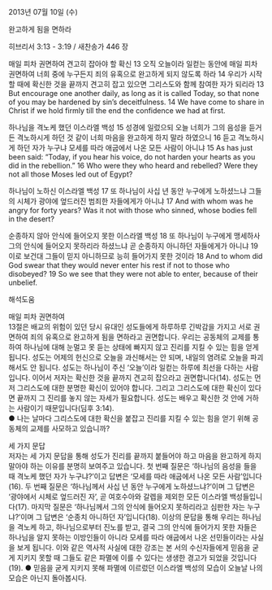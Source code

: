 2013년 07월 10일 (수)

완고하게 됨을 면하라



히브리서 3:13 - 3:19 / 새찬송가 446 장


매일 피차 권면하여 견고히 잡아야 할 확신
13 오직 오늘이라 일컫는 동안에 매일 피차 권면하여 너희 중에 누구든지 죄의 유혹으로 완고하게 되지 않도록 하라 14 우리가 시작할 때에 확신한 것을 끝까지 견고히 잡고 있으면 그리스도와 함께 참여한 자가 되리라
13 But encourage one another daily, as long as it is called Today, so that none of you may be hardened by sin’s deceitfulness. 14 We have come to share in Christ if we hold firmly till the end the confidence we had at first.   

하나님을 격노케 했던 이스라엘 백성
15 성경에 일렀으되 오늘 너희가 그의 음성을 듣거든 격노하시게 하던 것 같이 너희 마음을 완고하게 하지 말라 하였으니 16 듣고 격노하시게 하던 자가 누구냐 모세를 따라 애굽에서 나온 모든 사람이 아니냐
15 As has just been said: “Today, if you hear his voice, do not harden your hearts as you did in the rebellion.” 16 Who were they who heard and rebelled? Were they not all those Moses led out of Egypt?   

하나님이 노하신 이스라엘 백성
17 또 하나님이 사십 년 동안 누구에게 노하셨느냐 그들의 시체가 광야에 엎드러진 범죄한 자들에게가 아니냐
17 And with whom was he angry for forty years? Was it not with those who sinned, whose bodies fell in the desert?   

순종하지 않아 안식에 들어오지 못한 이스라엘 백성
18 또 하나님이 누구에게 맹세하사 그의 안식에 들어오지 못하리라 하셨느냐 곧 순종하지 아니하던 자들에게가 아니냐 19 이로 보건대 그들이 믿지 아니하므로 능히 들어가지 못한 것이라
18 And to whom did God swear that they would never enter his rest if not to those who disobeyed? 19 So we see that they were not able to enter, because of their unbelief.

해석도움





매일 피차 권면하여  
13절은 배교의 위험이 있던 당시 유대인 성도들에게 하루하루 긴박감을 가지고 서로 권면하여 죄의 유혹으로 완고하게 됨을 면하라고 권면합니다. 우리는 공동체의 교제를 통하여 하나님에 대해 눈멀고 못 듣는 상태에 빠지지 않고 진리를 지킬 수 있는 힘을 얻게 됩니다. 성도는 어제의 헌신으로 오늘을 과신해서는 안 되며, 내일의 염려로 오늘을 파괴해서도 안 됩니다. 성도는 하나님이 주신 ‘오늘’이라 일컫는 하루에 최선을 다하는 사람입니다. 이어서 저자는 확신한 것을 끝까지 견고히 잡으라고 권면합니다(14). 성도는 먼저 그리스도에 대한 분명한 확신이 있어야 합니다. 그리고 그리스도에 대한 확신이 있다면 끝까지 그 진리를 놓지 않는 자세가 필요합니다. 성도는 배우고 확신한 것 안에 거하는 사람이기 때문입니다(딤후 3:14).        
● 나는 날마다 그리스도에 대한 확신을 붙잡고 진리를 지킬 수 있는 힘을 얻기 위해 공동체의 교제를 사모하고 있습니까? 

세 가지 문답  
저자는 세 가지 문답을 통해 성도가 진리를 끝까지 붙들어야 하고 마음을 완고하게 하지 말아야 하는 이유를 분명히 보여주고 있습니다. 첫 번째 질문은 ‘하나님의 음성을 들을 때 격노케 했던 자가 누구냐?’이고 답변은 ‘모세를 따라 애굽에서 나온 모든 사람’입니다(16). 두 번째 질문은 ‘하나님께서 사십 년 동안 누구에게 노하셨느냐?’이며 그 답변은 ‘광야에서 시체로 엎드러진 자’, 곧 여호수아와 갈렙을 제외한 모든 이스라엘 백성들입니다(17). 마지막 질문은 ‘하나님께서 그의 안식에 들어오지 못하리라고 심판한 자는 누구냐?’이며 그 답변은 ‘순종치 아니하던 자’입니다(18). 이상의 문답을 통해 우리는 하나님을 격노케 하고, 하나님으로부터 진노를 받고, 결국 그의 안식에 들어가지 못한 자들은 하나님을 알지 못하는 이방인들이 아니라 모세를 따라 애굽에서 나온 선민들이라는 사실을 보게 됩니다. 이와 같은 역사적 사실에 대한 강조는 본 서의 수신자들에게 믿음을 굳게 지키지 못할 때 그들도 같은 파멸에 이를 수 있다는 생생한 경고가 되었을 것입니다(19). 
● 믿음을 굳게 지키지 못해 파멸에 이르렀던 이스라엘 백성의 모습이 오늘날 나의 모습은 아닌지 돌아봅시다.